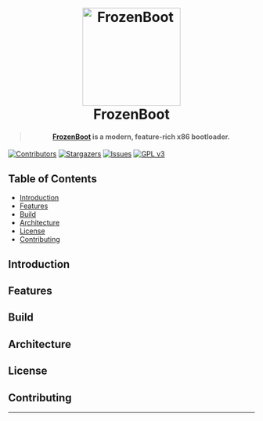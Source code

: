 <h1 align="center">
  <br>
  <a href="http://frozenpeach.org/fzboot"><img src="" alt="FrozenBoot" width="200"></a>
  <br>
  FrozenBoot
  <br>
</h1>

> <h4 align="center"><a href="https://frozenpeach.org/fzboot" target="_blank">FrozenBoot</a> is a modern, feature-rich x86 bootloader.</h4>

[![Contributors][contributors-shield]][contributors-url]
[![Stargazers][stars-shield]][stars-url]
[![Issues][issues-shield]][issues-url]
[![GPL v3][license-shield]][license-url]

## Table of Contents

- [Introduction](#introduction)
- [Features](#features)
- [Build](#build)
- [Architecture](#architecture)
- [License](#license)
- [Contributing](#contributing)

## Introduction



## Features


## Build


## Architecture


## License



## Contributing


---


[contributors-shield]: https://img.shields.io/github/contributors/frozenpeach-dev/bootloader.svg?style=for-the-badge
[contributors-url]: https://github.com/frozenpeach-dev/bootloader/graphs/contributors
[license-shield]: https://img.shields.io/github/license/frozenpeach-dev/bootloader.svg?style=for-the-badge
[license-url]: https://github.com/frozenpeach-dev/bootloader/blob/master/LICENSE.txt
[stars-shield]: https://img.shields.io/github/stars/frozenpeach-dev/bootloader?style=for-the-badge
[stars-url]: https://github.com/frozenpeach-dev/bootloader/stargazers
[issues-shield]: https://img.shields.io/github/issues/frozenpeach-dev/bootloader?style=for-the-badge
[issues-url]: https://github.com/frozenpeach-dev/bootloader/issues
